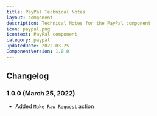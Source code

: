 ```yaml
---
title: PayPal Technical Notes
layout: component
description: Technical Notes for the PayPal component
icon: paypal.png
icontext: PayPal component
category: paypal
updatedDate: 2022-03-25
ComponentVersion: 1.0.0
---
```


## Changelog

### 1.0.0 (March 25, 2022)

* Added `Make Raw Request` action
